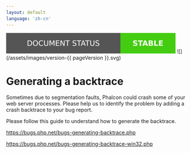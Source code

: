 ```yaml
---
layout: default
language: 'zh-cn'
---
```

![](/assets/images/document-status-stable-success.svg) ![](/assets/images/version-{{ pageVersion }}.svg)
# Generating a backtrace

Sometimes due to segmentation faults, Phalcon could crash some of your web server processes. Please help us to identify the problem by adding a crash backtrace to your bug report.

Please follow this guide to understand how to generate the backtrace.

<https://bugs.php.net/bugs-generating-backtrace.php>

<https://bugs.php.net/bugs-generating-backtrace-win32.php>
